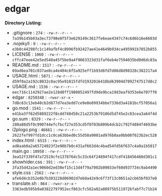 edgar
=====

**Directory Listing:**

 - .gitignore : `274` : `-rw-r--r--` - `7a39b145b03a3ec73798e0f5f3e629149c3617fe6eae4347c74c6d6b16e6603d`
 - .nojekyll : `0` : `-rw-r--r--` - `e3b0c44298fc1c149afbf4c8996fb92427ae41e4649b934ca495991b7852b855`
 - LICENSE : `1060` : `-rw-r--r--` - `cffc47eee42e5ed540a45f5be9a4f9063323d31faf6eb4e7594035bd0d6dc83a`
 - README.md : `1517` : `-rw-r--r--` - `69ad6ea701c037ae8ca4e404c6f5a925eff1b93d6fd7d86d8d98328c382217a4`
 - USAGE.html : `5871` : `-rw-r--r--` - `d59f0a2a192c8032c0ac95e91815fdfd1932016418bd63904d7892747517d8c2`
 - USAGE.md : `1536` : `-rw-r--r--` - `eec716c1142927ae2e128d0ff1980052497fd9de9bca19d3eaf9353e6e707ff0`
 - edgar : `8250348` : `-rwxr-xr-x` - `7d8c63c13eb40cb2d877d7ea3edd7ce9e0e89934bbe7336d3a4181bcf57056a1`
 - go.mod : `1541` : `-rw-r--r--` - `e41ba3ff62d5889222f8cdd748d50c21a2253b79186d5d745e2c03cea3a64f4d`
 - go.sum : `8329` : `-rw-r--r--` - `280a88d5f0c990744efcfbcf27e353cd5f0703b809b4dcb2c792f4884f4693be`
 - i2plogo.png : `46661` : `-rw-r--r--` - `2622fef997fd1dcc1c0ca63bbed0c55d50a9001ad976b8aa9bb08f023b2ec528`
 - index.html : `6515` : `-rw-r--r--` - `ad8aab0a2a65724023f2e90b7b0c431af663d4c4bad54fd56f637c4a0a1b5017`
 - main.go : `10958` : `-rw-r--r--` - `3ea52f339f47a72519cfe137876dc5c33c64f24894f417cdf418456460d301c1`
 - showhider.css : `391` : `-rw-r--r--` - `3fa35d42a1ec9060d2ed38ef15c13d4f79a7002b09033ef60d937734c9ab4490`
 - style.css : `2562` : `-rw-r--r--` - `afe6d4cb352e0b7b303228d06902d7eb9a42e9c6f73f13c0651a2cb65bf037e0`
 - translate.sh : `864` : `-rwxr-xr-x` - `3363edb595b9a03822797952ecf863cfc562a02a08975b511972bfabf7c71b24`

